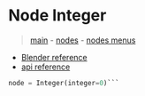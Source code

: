 # Node Integer

> [main](../structure.md) - [nodes](nodes.md) - [nodes menus](nodes_menus.md)

- [Blender reference](https://docs.blender.org/manual/en/latest/modeling/geometry_nodes/input/integer.html)
 - [api reference]({node.blender_python_ref})

```python
node = Integer(integer=0)```
